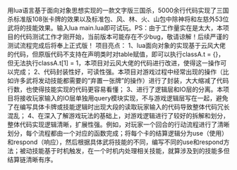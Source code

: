 用lua语言基于面向对象思想实现的一款文字版三国杀，5000余行代码实现了三国杀标准版108张卡牌的效果以及标准包、风、林、火、山包中除神将和左慈外53位武将的技能效果。输入lua main.lua即可试玩。PS：由于工作量实在是太大，本项目的代码测试工作才刚开始，当前版本可能存在不少bug，敬请谅解！后续严谨的测试流程完成后将奉上正式版！
项目亮点：
1、lua面向对象的实现基于云风大佬的代码，但原版代码不支持在声明类时对table赋值，即可以执行classA.t = {}，但无法执行classA.t[1] = 1，本项目对云风大佬的代码进行改进，使得这一操作可以完成；
2、代码封装性好，可读性强。本项目对游戏过程中经常出现的操作（比如许多武将发动技能都需要的“弃置一张牌”的操作）进行了封装，大大缩减了代码行数，也使得技能实现的代码更容易看懂；
3、进行了逻辑层和IO层的分离。本项目将接收玩家输入的IO层单独用query模块实现，不与游戏逻辑层写在一起，避免了在编写具体卡牌或技能逻辑时出现大段的读取玩家输入的代码导致整体代码冗长混乱；
4、在深入了解游戏玩法的基础上，对游戏逻辑进行了较好的拆解和划分，整体代码实现逻辑清晰，扩展性强。例如，对玩家一个回合的行动流程进行了清晰划分，每个流程都由一个对应的函数完成；将每个卡的结算逻辑分为use（使用）和respond（响应），然后根据具体武将技能的不同，编写不同的use和respond方法；被动技能基于时机触发，在一个时机内处理相关技能，就算涉及到的技能多但结算链清晰有序。